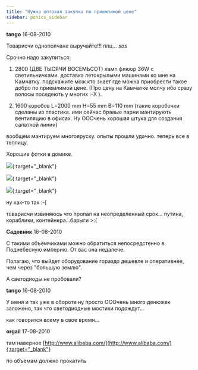 ```yaml
---
title: "Нужна оптовая закупка по приемлимой цене"
sidebar: ponics_sidebar
---
```


**tango** 16-08-2010

Товарисчи однополчане выручайте!!! ппц... *sos*

Срочно надо закупиться:

1. 2800 (ДВЕ ТЫСЯЧИ ВОСЕМЬСОТ) ламп флюор 36W с светильничками. доставка летокрылыми машинами ко мне на Камчатку. подскажите мож кто знает где можна приобрести такое добро по приемлимой цене. (Про цену на Камчатке молчу ибо сразу волосы поседеють у многих :-X ).

2. 1600 коробов L=2000 mm H=55 mm B=110 mm (такие коробочки сделаны из пластика. ими сейчас бравые парни мантирують вентиляцию в офисах. Ну ОООчень хорошая штука для создания салатной линии)

вообщем мантируем многояруску. опыты прошли удачно. теперь все в теплицу.

Хорошие фотки в домике.

[![](http://s4.postimage.org/RNNjJ.jpg)](http://s4.postimage.org/RNNjJ.jpg){:target="_blank"}

[![](http://s4.postimage.org/RNSj0.jpg)](http://s4.postimage.org/RNSj0.jpg){:target="_blank"}

[![](http://s4.postimage.org/RNUO9.jpg)](http://s4.postimage.org/RNUO9.jpg){:target="_blank"}

ну как-то так :-[

товарисчи извиняюсь что пропал на неопределенный срок... путина, кораблики, контейнера...барыги &gt;:(


**Садовник** 16-08-2010

C такими объёмчиками можно обратиться непосредстенно в Поднебесную империю. От вас она недалече.

Полагаю, что выйдет оборудование гораздо дешевле и оперативнее, чем через "большую землю".

А светодиоды не пробовали?


**tango** 16-08-2010

У меня и так уже в обороте ну просто ОООчень много денюжек заложено, так что светодиодные мостики подождут...

как говорится всему в свое время...


**orgail** 17-08-2010

там наверное [http://www.alibaba.com/](http://www.alibaba.com/){:target="_blank"}

по объемам должно прокатить


